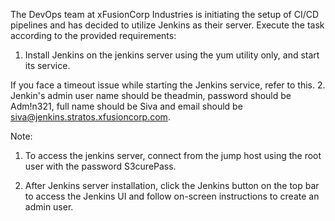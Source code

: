 The DevOps team at xFusionCorp Industries is initiating the setup of CI/CD pipelines and has decided to utilize Jenkins as their server. Execute the task according to the provided requirements:



1. Install Jenkins on the jenkins server using the yum utility only, and start its service.

If you face a timeout issue while starting the Jenkins service, refer to this.
2. Jenkin's admin user name should be theadmin, password should be Adm!n321, full name should be Siva and email should be siva@jenkins.stratos.xfusioncorp.com.


Note:

1. To access the jenkins server, connect from the jump host using the root user with the password S3curePass.

2. After Jenkins server installation, click the Jenkins button on the top bar to access the Jenkins UI and follow on-screen instructions to create an admin user.
